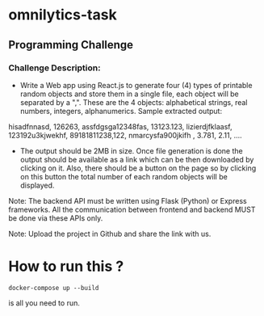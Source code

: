 # omnilytics-task

## Programming Challenge
### Challenge Description:

- Write a Web app using React.js to generate four (4) types of printable random objects and store them in a single file, each object will be separated by a ",".  These are the 4 objects: alphabetical strings, real numbers, integers, alphanumerics.
Sample extracted output:

hisadfnnasd, 126263, assfdgsga12348fas, 13123.123, 
lizierdjfklaasf, 123192u3kjwekhf, 89181811238,122, 
nmarcysfa900jkifh  , 3.781, 2.11, ....

- The output should be 2MB in size. Once file generation is done the output should be available as a link which can be then downloaded by clicking on it. Also, there should be a button on the page so by clicking on this button the total number of each random objects will be displayed.

Note: The backend API must be written using Flask (Python) or Express frameworks. All the communication between frontend and backend MUST be done via these APIs only.

Note: Upload the project in Github and share the link with us.

# How to run this ?
```
docker-compose up --build
```
is all you need to run.
